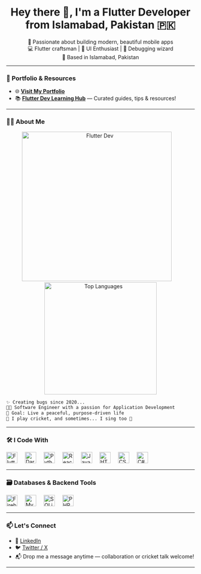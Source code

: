 <h1 align="center">Hey there 👋, I'm a Flutter Developer from Islamabad, Pakistan 🇵🇰</h1>

<p align="center">
  🚀 Passionate about building modern, beautiful mobile apps<br>
  💻 Flutter craftsman | 🎨 UI Enthusiast | 🔧 Debugging wizard<br>
  📍 Based in Islamabad, Pakistan
</p>

---

### 🚀 Portfolio & Resources

- 🌐 [**Visit My Portfolio**](https://nm71.github.io/Portfolio/)
- 📚 [**Flutter Dev Learning Hub**](https://nm71.github.io/flutter_learning_hub/) — Curated guides, tips & resources!

---

### 👨‍💻 About Me

<p align="center">
  <img src="https://github.com/user-attachments/assets/1ced0abc-7c59-4cba-8b8d-e1264e3d22a1" width="400" alt="Flutter Dev"/>
  &nbsp;&nbsp;&nbsp;&nbsp;
  <img src="https://github-readme-stats.vercel.app/api/top-langs/?username=nm71&layout=compact&theme=radical" width="300" alt="Top Languages"/>
</p>

```txt
✨ Creating bugs since 2020...
🧑‍🎓 Software Engineer with a passion for Application Development
🎯 Goal: Live a peaceful, purpose-driven life
🏏 I play cricket, and sometimes... I sing too 🎤
```

---

### 🛠️ I Code With

<div align="left">
  <img src="https://img.icons8.com/color/48/flutter.png" height="30" alt="Flutter"/>
  <img width="12"/>
  <img src="https://cdn.jsdelivr.net/gh/devicons/devicon/icons/dart/dart-original.svg" height="30" alt="Dart"/>
  <img width="12"/>
  <img src="https://cdn.jsdelivr.net/gh/devicons/devicon/icons/python/python-original.svg" height="30" alt="Python"/>
  <img width="12"/>
  <img src="https://cdn.jsdelivr.net/gh/devicons/devicon/icons/react/react-original.svg" height="30" alt="React"/>
  <img width="12"/>
  <img src="https://cdn.jsdelivr.net/gh/devicons/devicon/icons/javascript/javascript-original.svg" height="30" alt="JavaScript"/>
  <img width="12"/>
  <img src="https://cdn.jsdelivr.net/gh/devicons/devicon/icons/html5/html5-original.svg" height="30" alt="HTML5"/>
  <img width="12"/>
  <img src="https://cdn.jsdelivr.net/gh/devicons/devicon/icons/css3/css3-original.svg" height="30" alt="CSS3"/>
  <img width="12"/>
  <img src="https://cdn.jsdelivr.net/gh/devicons/devicon/icons/csharp/csharp-original.svg" height="30" alt="C#"/>
</div>

---

### 🗃️ Databases & Backend Tools

<div align="left">
  <img src="https://cdn.jsdelivr.net/gh/devicons/devicon/icons/firebase/firebase-plain.svg" height="30" alt="Firebase"/>
  <img width="12"/>
  <img src="https://cdn.jsdelivr.net/gh/devicons/devicon/icons/mysql/mysql-original.svg" height="30" alt="MySQL"/>
  <img width="12"/>
  <img src="https://cdn.jsdelivr.net/gh/devicons/devicon/icons/sqlite/sqlite-original.svg" height="30" alt="SQLite"/>
  <img width="12"/>
  <img src="https://cdn.jsdelivr.net/gh/devicons/devicon/icons/php/php-original.svg" height="30" alt="PHP"/>
</div>

---

### 📫 Let's Connect

- 💼 [LinkedIn]([https://www.linkedin.com/in/your-link](https://www.linkedin.com/in/nousher-murtaza-6723512b8/))
- 🐦 [Twitter / X](https://twitter.com/)
- 📬 Drop me a message anytime — collaboration or cricket talk welcome!

---
